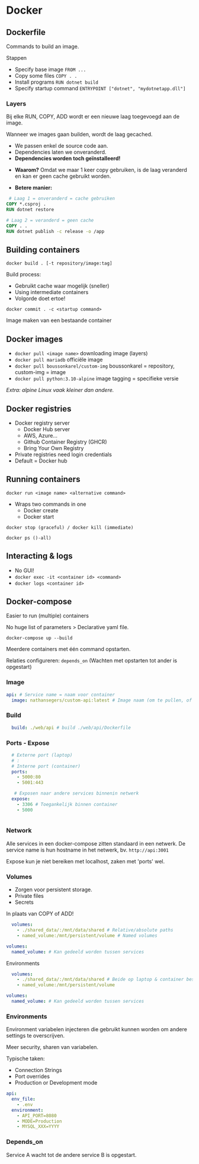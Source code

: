 # Docker
## Dockerfile
Commands to build an image.

Stappen
- Specify base image ```FROM ...```
- Copy some files ```COPY . .```
- Install programs ```RUN dotnet build```
- Specify startup command ```ENTRYPOINT ["dotnet", "mydotnetapp.dll"]```

### Layers
Bij elke RUN, COPY, ADD wordt er een nieuwe laag toegevoegd aan de image.

Wanneer we images gaan builden, wordt de laag gecached.

- We passen enkel de source code aan.
- Dependencies laten we onveranderd.
- **Dependencies worden toch geïnstalleerd!**

+ **Waarom?** Omdat we maar 1 keer copy gebruiken, is de laag veranderd en kan er geen cache gebruikt worden.

+ **Betere manier:** 
```Dockerfile
 # Laag 1 = onveranderd = cache gebruiken
COPY *.csproj .
RUN dotnet restore

# Laag 2 = veranderd = geen cache
COPY . .
RUN dotnet publish -c release -o /app
```

## Building containers
```docker build . [-t repository/image:tag]```

Build process:
- Gebruikt cache waar mogelijk (sneller) 
- Using intermediate containers
- Volgorde doet ertoe!

```docker commit . -c <startup command>```

Image maken van een bestaande container

## Docker images
- ```docker pull <image name>``` downloading image (layers)
- ```docker pull mariadb``` officiële image
- ```docker pull boussonkarel/custom-img``` boussonkarel = repository, custom-img = image
- ```docker pull python:3.10-alpine``` image tagging = specifieke versie

*Extra: alpine Linux vaak kleiner dan andere.*

## Docker registries
- Docker registry server
  - Docker Hub server
  - AWS, Azure...
  - Github Container Registry (GHCR)
  - Bring Your Own Registry
- Private registries need login credentials
- Default = Docker hub

## Running containers
```docker run <image name> <alternative command>```
- Wraps two commands in one
  - Docker create <image name>
  - Docker start <container id>

```docker stop (graceful) / docker kill (immediate)```

```docker ps ()-all)```

## Interacting & logs
- No GUI!
- ```docker exec -it <container id> <command>```
- ```docker logs <container id>```

## Docker-compose
Easier to run (multiple) containers

No huge list of parameters > Declarative yaml file.

```docker-compose up --build```

Meerdere containers met één command opstarten.

Relaties configureren: ```depends_on```
(Wachten met opstarten tot ander is opgestart)

### Image
```yaml
api: # Service name = naam voor container
  image: nathansegers/custom-api:latest # Image naam (om te pullen, of builden)
```

### Build
```yaml
  build: ./web/api # build ./web/api/Dockerfile
```

### Ports - Expose
```yaml
  # Externe port (laptop)
  # :
  # Interne port (container)
  ports:
    - 5000:80
    - 5001:443
```
```yaml
   # Exposen naar andere services binnenin netwerk
  expose:
    - 3306 # Toegankelijk binnen container
    - 5000
  
```

### Network
Alle services in een docker-compose zitten standaard in een netwerk. De service name is hun hostname in het netwerk, bv. ```http://api:3001```

Expose kun je niet bereiken met localhost, zaken met 'ports' wel.
### Volumes
- Zorgen voor persistent storage.
- Private files
- Secrets

In plaats van COPY of ADD!
```yaml
  volumes:
    - ./shared_data/:/mnt/data/shared # Relative/absolute paths
    - named_volume:/mnt/persistent/volume # Named volumes

volumes:
  named_volume: # Kan gedeeld worden tussen services
```
Environments
```yaml
  volumes:
    - ./shared_data/:/mnt/data/shared # Beide op laptop & container beschikbaar
    - named_volume:/mnt/persistent/volume

volumes:
  named_volume: # Kan gedeeld worden tussen services
```

### Environments
Environment variabelen injecteren die gebruikt kunnen worden om andere settings te overscrijven.

Meer security, sharen van variabelen.

Typische taken:
- Connection Strings
- Port overrides
- Production or Development mode
```yaml
api:
  env_file:
    - .env
  environment:
    - API_PORT=8080
    - MODE=Production
    - MYSQL_XXX=YYYY
```

### Depends_on
Service A wacht tot de andere service B is opgestart.